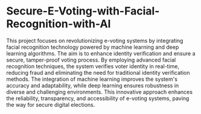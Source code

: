 # Secure-E-Voting-with-Facial-Recognition-with-AI
This project focuses on revolutionizing e-voting systems by integrating facial recognition 
technology powered by machine learning and deep learning algorithms. The aim is to enhance 
identity verification and ensure a secure, tamper-proof voting process. By employing advanced 
facial recognition techniques, the system verifies voter identity in real-time, reducing fraud and 
eliminating the need for traditional identity verification methods. The integration of machine 
learning improves the system's accuracy and adaptability, while deep learning ensures 
robustness in diverse and challenging environments. This innovative approach enhances the 
reliability, transparency, and accessibility of e-voting systems, paving the way for secure digital 
elections. 
